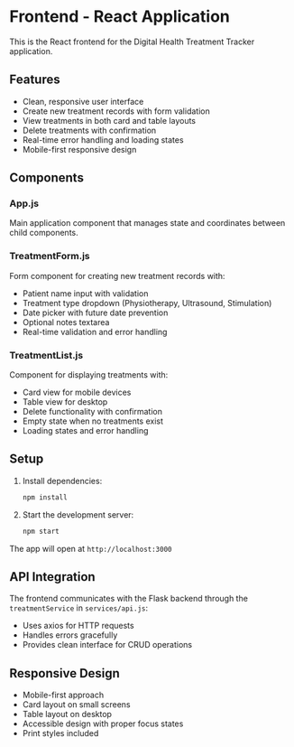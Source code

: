 # Frontend - React Application

This is the React frontend for the Digital Health Treatment Tracker application.

## Features

- Clean, responsive user interface
- Create new treatment records with form validation
- View treatments in both card and table layouts
- Delete treatments with confirmation
- Real-time error handling and loading states
- Mobile-first responsive design

## Components

### App.js
Main application component that manages state and coordinates between child components.

### TreatmentForm.js
Form component for creating new treatment records with:
- Patient name input with validation
- Treatment type dropdown (Physiotherapy, Ultrasound, Stimulation)
- Date picker with future date prevention
- Optional notes textarea
- Real-time validation and error handling

### TreatmentList.js
Component for displaying treatments with:
- Card view for mobile devices
- Table view for desktop
- Delete functionality with confirmation
- Empty state when no treatments exist
- Loading states and error handling

## Setup

1. Install dependencies:
   ```bash
   npm install
   ```

2. Start the development server:
   ```bash
   npm start
   ```

The app will open at `http://localhost:3000`

## API Integration

The frontend communicates with the Flask backend through the `treatmentService` in `services/api.js`:

- Uses axios for HTTP requests
- Handles errors gracefully
- Provides clean interface for CRUD operations

## Responsive Design

- Mobile-first approach
- Card layout on small screens
- Table layout on desktop
- Accessible design with proper focus states
- Print styles included